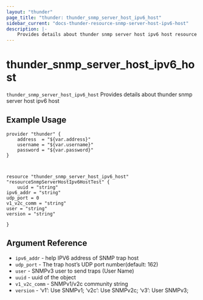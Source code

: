 ```yaml
---
layout: "thunder"
page_title: "thunder: thunder_snmp_server_host_ipv6_host"
sidebar_current: "docs-thunder-resource-snmp-server-host-ipv6-host"
description: |-
	Provides details about thunder snmp server host ipv6 host resource for A10
---
```


# thunder\_snmp\_server\_host\_ipv6\_host

`thunder_snmp_server_host_ipv6_host` Provides details about thunder snmp server host ipv6 host
## Example Usage


```hcl
provider "thunder" {
    address  = "${var.address}"
    username = "${var.username}"  
    password = "${var.password}"
}



resource "thunder_snmp_server_host_ipv6_host" "resourceSnmpServerHostIpv6HostTest" {
	uuid = "string"
ipv6_addr = "string"
udp_port = 0
v1_v2c_comm = "string"
user = "string"
version = "string"
 
}

```

## Argument Reference

* `ipv6_addr` - help IPV6 address of SNMP trap host
* `udp_port` - The trap host’s UDP port number(default: 162)
* `user` - SNMPv3 user to send traps (User Name)
* `uuid` - uuid of the object
* `v1_v2c_comm` - SNMPv1/v2c community string
* `version` - ‘v1’: Use SNMPv1; ‘v2c’: Use SNMPv2c; ‘v3’: User SNMPv3;

